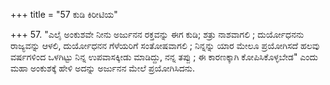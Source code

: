 +++
title = "57 ಕುಡಿ ಕಿರೀಟಿಯ"

+++
57. "ಎಲೈ ಅಂಕುಶವೇ ನೀನು ಅರ್ಜುನನ ರಕ್ತವನ್ನು ಈಗ ಕುಡಿ; ಶತ್ರು ನಾಶವಾಗಲಿ ; ದುರ್ಯೋಧನನು ರಾಜ್ಯವನ್ನು ಆಳಲಿ, ದುರ್ಯೋಧನನ ಗೆಳೆಯರಿಗೆ ಸಂತೋಷವಾಗಲಿ ; ನಿನ್ನನ್ನು ಯಾರ ಮೇಲೂ ಪ್ರಯೋಗಿಸದೆ ಹಲವು ವರ್ಷಗಳಿಂದ ಒಳಗಿಟ್ಟು ನಿನ್ನ ಉಪವಾಸಕ್ಕೀಡು  ಮಾಡಿದ್ದು, ನನ್ನ ತಪ್ಪು ; ಈ ಕಾರಣಕ್ಕಾಗಿ ಕೋಪಿಸಿಕೊಳ್ಳಬೇಡ" ಎಂದು ಮಹಾ ಅಂಕುಶಕ್ಕೆ ಹೇಳಿ ಅದನ್ನು ಅರ್ಜುನನ ಮೇಲೆ ಪ್ರಯೋಗಿಸಿದನು.